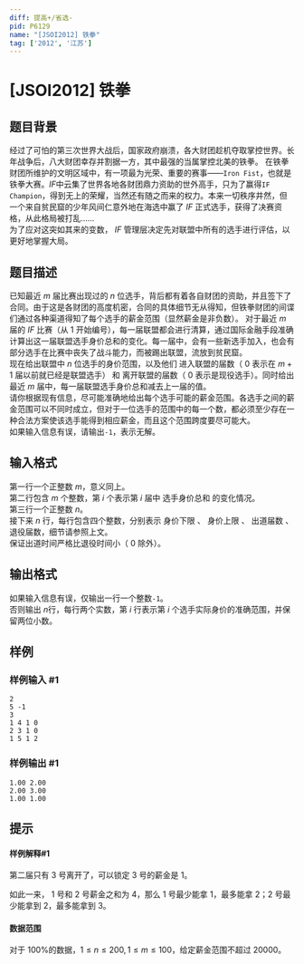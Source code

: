 ```yaml
---
diff: 提高+/省选-
pid: P6129
name: "[JSOI2012] 铁拳"
tag: ['2012', '江苏']
---
```

# [JSOI2012] 铁拳
## 题目背景

经过了可怕的第三次世界大战后，国家政府崩溃，各大财团趁机夺取掌控世界。长年战争后，八大财团幸存并割据一方，其中最强的当属掌控北美的铁拳。 
在铁拳财团所维护的文明区域中，有一项最为光荣、重要的赛事——`Iron Fist`，也就是铁拳大赛。$IF$中云集了世界各地各财团鼎力资助的世外高手，只为了赢得`IF Champion`，得到无上的荣耀，当然还有随之而来的权力。本来一切秩序井然，但一个来自贫民窟的少年风间仁意外地在海选中赢了 $IF$ 正式选手，获得了决赛资格，从此格局被打乱……                                           
为了应对这突如其来的变数， $IF$ 管理层决定先对联盟中所有的选手进行评估，以更好地掌握大局。 
## 题目描述

已知最近 $m$ 届比赛出现过的 $n$ 位选手，背后都有着各自财团的资助，并且签下了合同。由于这是各财团的高度机密，合同的具体细节无从得知，但铁拳财团的间谍们通过各种渠道得知了每个选手的薪金范围（显然薪金是非负数）。 
对于最近 $m$ 届的 $IF$ 比赛（从 $1$ 开始编号），每一届联盟都会进行清算，通过国际金融手段准确计算出这一届联盟选手身价总和的变化。每一届中，会有一些新选手加入，也会有部分选手在比赛中丧失了战斗能力，而被踢出联盟，流放到贫民窟。                                                 
现在给出联盟中 $n$ 位选手的身价范围，以及他们 进入联盟的届数（ $0$ 表示在 $m+1$ 届以前就已经是联盟选手） 和 离开联盟的届数（ $0$ 表示是现役选手）。同时给出最近 $m$ 届中，每一届联盟选手身价总和减去上一届的值。                         
请你根据现有信息，尽可能准确地给出每个选手可能的薪金范围。各选手之间的薪金范围可以不同时成立，但对于一位选手的范围中的每一个数，都必须至少存在一种合法方案使该选手能得到相应薪金，而且这个范围跨度要尽可能大。        
如果输入信息有误，请输出`-1`，表示无解。 
## 输入格式

第一行一个正整数 $m$，意义同上。                                 
第二行包含 $m$ 个整数，第 $i$ 个表示第 $i$ 届中 选手身价总和 的变化情况。                        
第三行一个正整数 $n$。                            
接下来 $n$ 行，每行包含四个整数，分别表示 身价下限 、 身价上限 、 出道届数 、 退役届数，细节请参照上文。                      
保证出道时间严格比退役时间小（ $0$ 除外）。 
## 输出格式

如果输入信息有误，仅输出一行一个整数`-1`。                      
否则输出 $n$行，每行两个实数，第 $i$ 行表示第 $i$ 个选手实际身价的准确范围，并保留两位小数。 
## 样例

### 样例输入 #1
```
2
5 -1
3
1 4 1 0
2 3 1 0
1 5 1 2
```
### 样例输出 #1
```
1.00 2.00
2.00 3.00
1.00 1.00
```
## 提示

#### 样例解释#1

第二届只有 $3$ 号离开了，可以锁定 $3$ 号的薪金是 $1$。 

如此一来， $1$ 号和 $2$ 号薪金之和为 $4$，那么 $1$ 号最少能拿 $1$，最多能拿 $2$；$2$ 号最少能拿到 $2$，最多能拿到 $3$。

#### 数据范围


对于 $100\%$的数据，$1 \le n \le 200,1 \le m \le 100$，给定薪金范围不超过 $20000$。  
